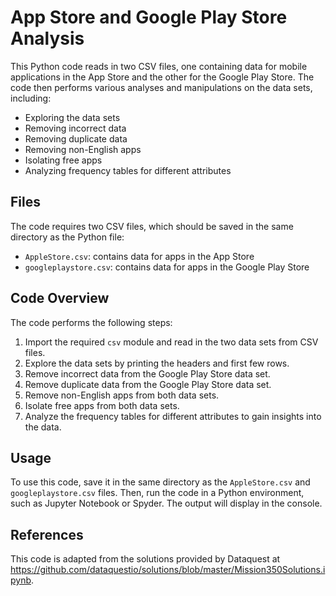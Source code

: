 # App Store and Google Play Store Analysis

This Python code reads in two CSV files, one containing data for mobile applications in the App Store and the other for the Google Play Store. The code then performs various analyses and manipulations on the data sets, including:

- Exploring the data sets
- Removing incorrect data
- Removing duplicate data
- Removing non-English apps
- Isolating free apps
- Analyzing frequency tables for different attributes

## Files

The code requires two CSV files, which should be saved in the same directory as the Python file:

- `AppleStore.csv`: contains data for apps in the App Store
- `googleplaystore.csv`: contains data for apps in the Google Play Store

## Code Overview

The code performs the following steps:

1. Import the required `csv` module and read in the two data sets from CSV files.
2. Explore the data sets by printing the headers and first few rows.
3. Remove incorrect data from the Google Play Store data set.
4. Remove duplicate data from the Google Play Store data set.
5. Remove non-English apps from both data sets.
6. Isolate free apps from both data sets.
7. Analyze the frequency tables for different attributes to gain insights into the data.

## Usage

To use this code, save it in the same directory as the `AppleStore.csv` and `googleplaystore.csv` files. Then, run the code in a Python environment, such as Jupyter Notebook or Spyder. The output will display in the console.

## References

This code is adapted from the solutions provided by Dataquest at https://github.com/dataquestio/solutions/blob/master/Mission350Solutions.ipynb.
